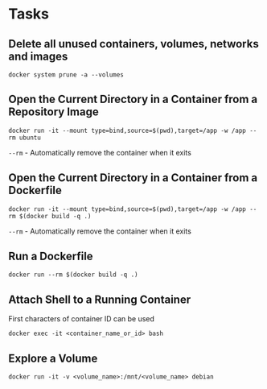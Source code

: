 # Tasks

## Delete all unused containers, volumes, networks and images

```shell
docker system prune -a --volumes
```

## Open the Current Directory in a Container from a Repository Image

```shell
docker run -it --mount type=bind,source=$(pwd),target=/app -w /app --rm ubuntu
```

`--rm` - Automatically remove the container when it exits

## Open the Current Directory in a Container from a Dockerfile

```shell
docker run -it --mount type=bind,source=$(pwd),target=/app -w /app --rm $(docker build -q .)
```

`--rm` - Automatically remove the container when it exits

## Run a Dockerfile

```shell
docker run --rm $(docker build -q .)
```

## Attach Shell to a Running Container

First characters of container ID can be used

```shell
docker exec -it <container_name_or_id> bash
```

## Explore a Volume

```shell
docker run -it -v <volume_name>:/mnt/<volume_name> debian
```
